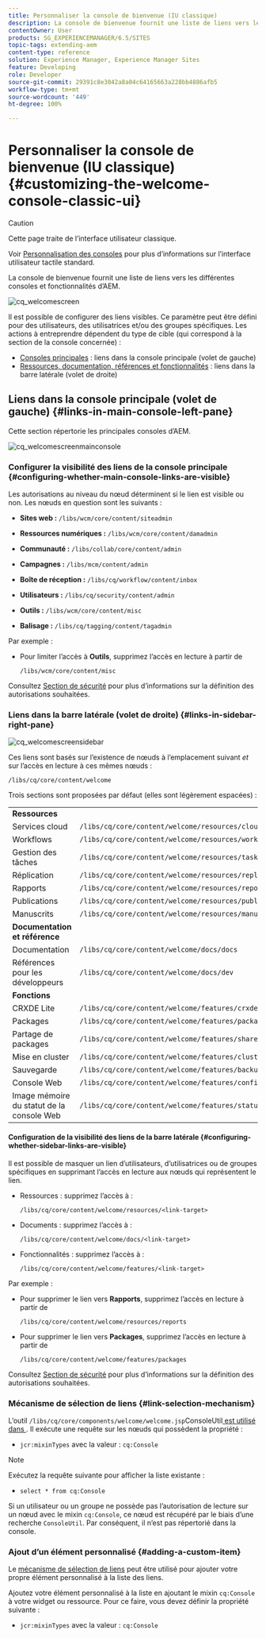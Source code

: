 ```yaml
---
title: Personnaliser la console de bienvenue (IU classique)
description: La console de bienvenue fournit une liste de liens vers les différentes consoles et fonctionnalités d’AEM.
contentOwner: User
products: SG_EXPERIENCEMANAGER/6.5/SITES
topic-tags: extending-aem
content-type: reference
solution: Experience Manager, Experience Manager Sites
feature: Developing
role: Developer
source-git-commit: 29391c8e3042a8a04c64165663a228bb4886afb5
workflow-type: tm+mt
source-wordcount: '449'
ht-degree: 100%

---
```


# Personnaliser la console de bienvenue (IU classique){#customizing-the-welcome-console-classic-ui}

>[!CAUTION]
>
>Cette page traite de l’interface utilisateur classique.
>
>Voir [Personnalisation des consoles](/help/sites-developing/customizing-consoles-touch.md) pour plus d’informations sur l’interface utilisateur tactile standard.

La console de bienvenue fournit une liste de liens vers les différentes consoles et fonctionnalités d’AEM.

![cq_welcomescreen](assets/cq_welcomescreen.png)

Il est possible de configurer des liens visibles. Ce paramètre peut être défini pour des utilisateurs, des utilisatrices et/ou des groupes spécifiques. Les actions à entreprendre dépendent du type de cible (qui correspond à la section de la console concernée) :

* [Consoles principales](#links-in-main-console-left-pane) : liens dans la console principale (volet de gauche)
* [Ressources, documentation, références et fonctionnalités](#links-in-sidebar-right-pane) : liens dans la barre latérale (volet de droite)

## Liens dans la console principale (volet de gauche) {#links-in-main-console-left-pane}

Cette section répertorie les principales consoles d’AEM.

![cq_welcomescreenmainconsole](assets/cq_welcomescreenmainconsole.png)

### Configurer la visibilité des liens de la console principale {#configuring-whether-main-console-links-are-visible}

Les autorisations au niveau du nœud déterminent si le lien est visible ou non. Les nœuds en question sont les suivants :

* **Sites web :** `/libs/wcm/core/content/siteadmin`

* **Ressources numériques :** `/libs/wcm/core/content/damadmin`

* **Communauté :** `/libs/collab/core/content/admin`

* **Campagnes :** `/libs/mcm/content/admin`

* **Boîte de réception :** `/libs/cq/workflow/content/inbox`

* **Utilisateurs :** `/libs/cq/security/content/admin`

* **Outils :** `/libs/wcm/core/content/misc`

* **Balisage :** `/libs/cq/tagging/content/tagadmin`

Par exemple :

* Pour limiter l’accès à **Outils**, supprimez l’accès en lecture à partir de

  `/libs/wcm/core/content/misc`

Consultez [Section de sécurité](/help/sites-administering/security.md) pour plus d’informations sur la définition des autorisations souhaitées.

### Liens dans la barre latérale (volet de droite) {#links-in-sidebar-right-pane}

![cq_welcomescreensidebar](assets/cq_welcomescreensidebar.png)

Ces liens sont basés sur l’existence de nœuds à l’emplacement suivant *et* sur l’accès en lecture à ces mêmes nœuds :

`/libs/cq/core/content/welcome`

Trois sections sont proposées par défaut (elles sont légèrement espacées) :

<table>
 <tbody>
  <tr>
   <td><strong>Ressources</strong></td>
   <td> </td>
  </tr>
  <tr>
   <td> Services cloud</td>
   <td><code>/libs/cq/core/content/welcome/resources/cloudservices</code></td>
  </tr>
  <tr>
   <td> Workflows</td>
   <td><code>/libs/cq/core/content/welcome/resources/workflows</code></td>
  </tr>
  <tr>
   <td> Gestion des tâches</td>
   <td><code>/libs/cq/core/content/welcome/resources/taskmanager</code></td>
  </tr>
  <tr>
   <td> Réplication</td>
   <td><code>/libs/cq/core/content/welcome/resources/replication</code></td>
  </tr>
  <tr>
   <td> Rapports</td>
   <td><code>/libs/cq/core/content/welcome/resources/reports</code></td>
  </tr>
  <tr>
   <td> Publications</td>
   <td><code>/libs/cq/core/content/welcome/resources/publishingadmin</code></td>
  </tr>
  <tr>
   <td> Manuscrits</td>
   <td><code>/libs/cq/core/content/welcome/resources/manuscriptsadmin</code></td>
  </tr>
  <tr>
   <td><strong>Documentation et référence</strong></td>
   <td> </td>
  </tr>
  <tr>
   <td> Documentation</td>
   <td><code>/libs/cq/core/content/welcome/docs/docs</code></td>
  </tr>
  <tr>
   <td> Références pour les développeurs</td>
   <td><code>/libs/cq/core/content/welcome/docs/dev</code></td>
  </tr>
  <tr>
   <td><strong>Fonctions</strong></td>
   <td> </td>
  </tr>
  <tr>
   <td> CRXDE Lite</td>
   <td><code>/libs/cq/core/content/welcome/features/crxde</code></td>
  </tr>
  <tr>
   <td> Packages</td>
   <td><code>/libs/cq/core/content/welcome/features/packages</code></td>
  </tr>
  <tr>
   <td> Partage de packages</td>
   <td><code>/libs/cq/core/content/welcome/features/share</code></td>
  </tr>
  <tr>
   <td> Mise en cluster</td>
   <td><code>/libs/cq/core/content/welcome/features/cluster</code></td>
  </tr>
  <tr>
   <td> Sauvegarde</td>
   <td><code>/libs/cq/core/content/welcome/features/backup</code></td>
  </tr>
  <tr>
   <td> Console Web<br /> </td>
   <td><code>/libs/cq/core/content/welcome/features/config</code></td>
  </tr>
  <tr>
   <td> Image mémoire du statut de la console Web<br /> </td>
   <td><code>/libs/cq/core/content/welcome/features/statusdump</code></td>
  </tr>
 </tbody>
</table>

#### Configuration de la visibilité des liens de la barre latérale {#configuring-whether-sidebar-links-are-visible}

Il est possible de masquer un lien d’utilisateurs, d’utilisatrices ou de groupes spécifiques en supprimant l’accès en lecture aux nœuds qui représentent le lien.

* Ressources : supprimez l’accès à :

  `/libs/cq/core/content/welcome/resources/<link-target>`

* Documents : supprimez l’accès à :

  `/libs/cq/core/content/welcome/docs/<link-target>`

* Fonctionnalités : supprimez l’accès à :

  `/libs/cq/core/content/welcome/features/<link-target>`

Par exemple :

* Pour supprimer le lien vers **Rapports**, supprimez l’accès en lecture à partir de

  `/libs/cq/core/content/welcome/resources/reports`

* Pour supprimer le lien vers **Packages**, supprimez l’accès en lecture à partir de

  `/libs/cq/core/content/welcome/features/packages`

Consultez [Section de sécurité](/help/sites-administering/security.md) pour plus d’informations sur la définition des autorisations souhaitées.

### Mécanisme de sélection de liens {#link-selection-mechanism}

L’outil `/libs/cq/core/components/welcome/welcome.jsp`ConsoleUtil[ est utilisé dans ](https://helpx.adobe.com/experience-manager/6-5/sites/developing/using/reference-materials/javadoc/com/day/cq/commons/ConsoleUtil.html). Il exécute une requête sur les nœuds qui possèdent la propriété :

* `jcr:mixinTypes` avec la valeur : `cq:Console`

>[!NOTE]
>
>Exécutez la requête suivante pour afficher la liste existante :
>
>* `select * from cq:Console`
>

Si un utilisateur ou un groupe ne possède pas l’autorisation de lecture sur un nœud avec le mixin `cq:Console`, ce nœud est récupéré par le biais d’une recherche `ConsoleUtil`. Par conséquent, il n’est pas répertorié dans la console.

### Ajout d’un élément personnalisé {#adding-a-custom-item}

Le [mécanisme de sélection de liens](#link-selection-mechanism) peut être utilisé pour ajouter votre propre élément personnalisé à la liste des liens.

Ajoutez votre élément personnalisé à la liste en ajoutant le mixin `cq:Console` à votre widget ou ressource. Pour ce faire, vous devez définir la propriété suivante :

* `jcr:mixinTypes` avec la valeur : `cq:Console`
